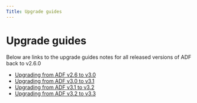 ```yaml
---
Title: Upgrade guides
---
```


# Upgrade guides

Below are links to the upgrade guides notes for all released versions of ADF back to v2.6.0

- [Upgrading from ADF v2.6 to v3.0](upgrade26-30.md)
- [Upgrading from ADF v3.0 to v3.1](upgrade30-31.md)
- [Upgrading from ADF v3.1 to v3.2](upgrade31-32.md)
- [Upgrading from ADF v3.2 to v3.3](upgrade32-33.md)
